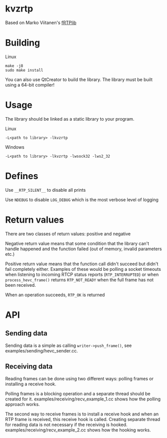 # kvzrtp

Based on Marko Viitanen's [fRTPlib](https://github.com/fador/fRTPlib)

# Building

Linux
```
make -j8
sudo make install
```

You can also use QtCreator to build the library. The library must be built using a 64-bit compiler!

# Usage

The library should be linked as a static library to your program.

Linux

`-L<path to library> -lkvzrtp`

Windows

`-L<path to library> -lkvzrtp -lwsock32 -lws2_32`

# Defines

Use  `__RTP_SILENT__` to disable all prints

Use `NDEBUG` to disable `LOG_DEBUG` which is the most verbose level of logging

# Return values

There are two classes of return values: positive and negative

Negative return value means that some condition that the library can't handle happened and the function failed (out of memory, invalid parameters etc.)

Positive return value means that the function call didn't succeed but didn't fail completely either. Examples of these would be polling a socket timeouts when listening to incoming RTCP status reports (`RTP_INTERRUPTED`) or when `process_hevc_frame()` returns `RTP_NOT_READY` when the full frame has not been received.

When an operation succeeds, `RTP_OK` is returned

# API

## Sending data

Sending data is a simple as calling `writer->push_frame()`, see examples/sending/hevc_sender.cc.

## Receiving data

Reading frames can be done using two different ways: polling frames or installing a receive hook.

Polling frames is a blocking operation and a separate thread should be created for it.
examples/receiving/recv_example_1.cc shows how the polling approach works.

The second way to receive frames is to install a receive hook and when an RTP frame is received, this receive hook is called. Creating separate thread for reading data is not necessary if the receiving is hooked.
examples/receiving/recv_example_2.cc shows how the hooking works.
